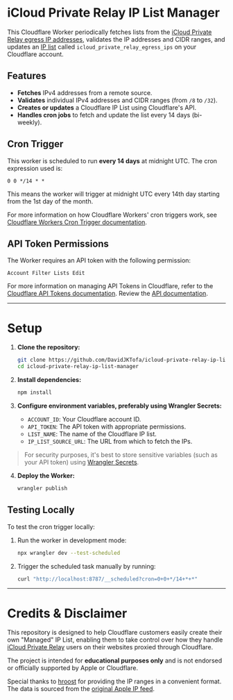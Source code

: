 # iCloud Private Relay IP List Manager

This Cloudflare Worker periodically fetches lists from the [iCloud Private Relay egress IP addresses](https://github.com/hroost/icloud-private-relay-iplist), validates the IP addresses and CIDR ranges, and updates an [IP list](https://developers.cloudflare.com/waf/tools/lists/custom-lists/#lists-with-ip-addresses-ip-lists) called `icloud_private_relay_egress_ips` on your Cloudflare account.

## Features

- **Fetches** IPv4 addresses from a remote source.
- **Validates** individual IPv4 addresses and CIDR ranges (from `/8` to `/32`).
- **Creates or updates** a Cloudflare IP List using Cloudflare's API.
- **Handles cron jobs** to fetch and update the list every 14 days (bi-weekly).

## Cron Trigger

This worker is scheduled to run **every 14 days** at midnight UTC. The cron expression used is:

```plaintext
0 0 */14 * *
```

This means the worker will trigger at midnight UTC every 14th day starting from the 1st day of the month.

For more information on how Cloudflare Workers' cron triggers work, see [Cloudflare Workers Cron Trigger documentation](https://developers.cloudflare.com/workers/platform/triggers/cron-triggers/).

## API Token Permissions

The Worker requires an API token with the following permission:

```plaintext
Account Filter Lists Edit
```

For more information on managing API Tokens in Cloudflare, refer to the [Cloudflare API Tokens documentation](https://developers.cloudflare.com/fundamentals/api/reference/permissions/#account-permissions). Review the [API documentation](https://developers.cloudflare.com/api-next/resources/rules/subresources/lists/).

---

# Setup

1. **Clone the repository:**

   ```bash
   git clone https://github.com/DavidJKTofa/icloud-private-relay-ip-list-manager.git
   cd icloud-private-relay-ip-list-manager
   ```

2. **Install dependencies:**

   ```bash
   npm install
   ```

3. **Configure environment variables, preferably using Wrangler Secrets:**

   - `ACCOUNT_ID`: Your Cloudflare account ID.
   - `API_TOKEN`: The API token with appropriate permissions.
   - `LIST_NAME`: The name of the Cloudflare IP list.
   - `IP_LIST_SOURCE_URL`: The URL from which to fetch the IPs.

> For security purposes, it's best to store sensitive variables (such as your API token) using [Wrangler Secrets](https://developers.cloudflare.com/workers/configuration/secrets/).

4. **Deploy the Worker:**
   ```bash
   wrangler publish
   ```

## Testing Locally

To test the cron trigger locally:

1. Run the worker in development mode:

   ```bash
   npx wrangler dev --test-scheduled
   ```

2. Trigger the scheduled task manually by running:
   ```bash
   curl "http://localhost:8787/__scheduled?cron=0+0+*/14+*+*"
   ```

---

# Credits & Disclaimer

This repository is designed to help Cloudflare customers easily create their own "Managed" IP List, enabling them to take control over how they handle [iCloud Private Relay](https://support.apple.com/en-us/102602) users on their websites proxied through Cloudflare.

The project is intended for **educational purposes only** and is not endorsed or officially supported by Apple or Cloudflare.

Special thanks to [hroost](https://github.com/hroost/icloud-private-relay-iplist) for providing the IP ranges in a convenient format. The data is sourced from the [original Apple IP feed](https://mask-api.icloud.com/egress-ip-ranges.csv).
